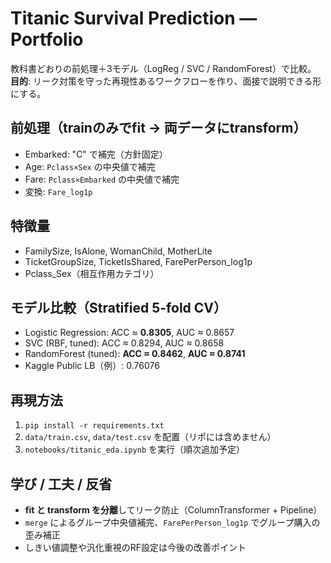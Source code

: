 # Titanic Survival Prediction — Portfolio

教科書どおりの前処理＋3モデル（LogReg / SVC / RandomForest）で比較。
**目的**: リーク対策を守った再現性あるワークフローを作り、面接で説明できる形にする。

## 前処理（trainのみでfit → 両データにtransform）
- Embarked: "C" で補完（方針固定）
- Age: `Pclass×Sex` の中央値で補完
- Fare: `Pclass×Embarked` の中央値で補完
- 変換: `Fare_log1p`

## 特徴量
- FamilySize, IsAlone, WomanChild, MotherLite  
- TicketGroupSize, TicketIsShared, FarePerPerson_log1p  
- Pclass_Sex（相互作用カテゴリ）

## モデル比較（Stratified 5-fold CV）
- Logistic Regression: ACC ≈ **0.8305**, AUC ≈ 0.8657
- SVC (RBF, tuned):  ACC ≈ 0.8294,  AUC ≈ 0.8658
- RandomForest (tuned): **ACC ≈ 0.8462**, **AUC ≈ 0.8741**
- Kaggle Public LB（例）: 0.76076

## 再現方法
1) `pip install -r requirements.txt`  
2) `data/train.csv`, `data/test.csv` を配置（リポには含めません）  
3) `notebooks/titanic_eda.ipynb` を実行（順次追加予定）

## 学び / 工夫 / 反省
- **fit と transform を分離**してリーク防止（ColumnTransformer + Pipeline）
- `merge` によるグループ中央値補完、`FarePerPerson_log1p` でグループ購入の歪み補正
- しきい値調整や汎化重視のRF設定は今後の改善ポイント
